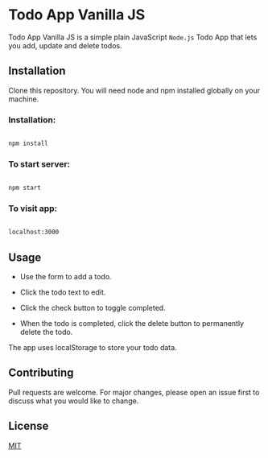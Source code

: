 # Todo App Vanilla JS

  

Todo App Vanilla JS is a simple plain JavaScript `Node.js` Todo App that lets you add, update and delete todos.

  

## Installation

  

Clone this repository. You will need node and npm installed globally on your machine.

  

### Installation:

  

```bash

npm install

```

  

### To start server:

  

```bash

npm start

```

  

### To visit app:

  

```bash

localhost:3000

```

  

## Usage

  

- Use the form to add a todo.

- Click the todo text to edit.

- Click the check button to toggle completed.

- When the todo is completed, click the delete button to permanently delete the todo.

The app uses localStorage to store your todo data.

## Contributing

Pull requests are welcome. For major changes, please open an issue first to discuss what you would like to change.

  

## License

[MIT](https://choosealicense.com/licenses/mit/)